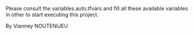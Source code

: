 Please consult the variables.auto.tfvars and fill all these available variables in other to start executing this project.

By Vianney NOUTENIJEU
